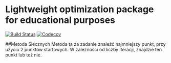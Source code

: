 # Lightweight optimization package for educational purposes

[![Build Status](https://travis-ci.com/tymonkilich/mopkg.jl.svg?branch=master)](https://travis-ci.com/tymonkilich/mopkg.jl)
[![Codecov](https://codecov.io/gh/tymonkilich/mopkg.jl/branch/master/graph/badge.svg)](https://codecov.io/gh/tymonkilich/mopkg.jl)

##Metoda Siecznych
 Metoda ta za zadanie znaleźć najmniejszy punkt, przy użyciu 2 punktów startowych.
 W zalezności od liczby iteracji, znajdzie ten punkt lub też nie.

